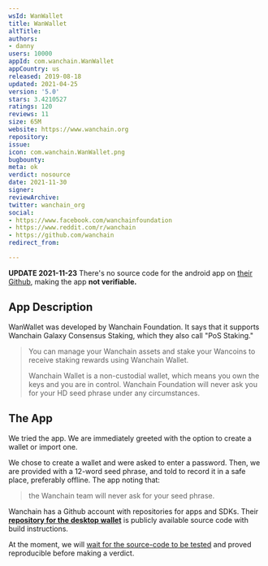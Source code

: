 ```yaml
---
wsId: WanWallet
title: WanWallet
altTitle: 
authors:
- danny
users: 10000
appId: com.wanchain.WanWallet
appCountry: us
released: 2019-08-18
updated: 2021-04-25
version: '5.0'
stars: 3.4210527
ratings: 120
reviews: 11
size: 65M
website: https://www.wanchain.org
repository: 
issue: 
icon: com.wanchain.WanWallet.png
bugbounty: 
meta: ok
verdict: nosource
date: 2021-11-30
signer: 
reviewArchive: 
twitter: wanchain_org
social:
- https://www.facebook.com/wanchainfoundation
- https://www.reddit.com/r/wanchain
- https://github.com/wanchain
redirect_from: 

---
```


**UPDATE 2021-11-23** There's no source code for the android app on
[their Github](https://github.com/wanchain), making the app **not verifiable.**

## App Description
WanWallet was developed by Wanchain Foundation. It says that it supports Wanchain Galaxy Consensus Staking, which they also call "PoS Staking."

> You can manage your Wanchain assets and stake your Wancoins to receive staking rewards using Wanchain Wallet.
>
> Wanchain Wallet is a non-custodial wallet, which means you own the keys and you are in control. Wanchain Foundation will never ask you for your HD seed phrase under any circumstances.

## The App
We tried the app. We are immediately greeted with the option to create a wallet or import one.

We chose to create a wallet and were asked to enter a password. Then, we are provided with a 12-word seed phrase, and told to record it in a safe place, preferably offline. The app noting that:

> the Wanchain team will never ask for your seed phrase.


Wanchain has a Github account with repositories for apps and SDKs. Their [**repository for the desktop wallet**](https://github.com/wanchain/wan-wallet-desktop) is publicly available source code with build instructions.

At the moment, we will [wait for the source-code to be tested](https://gitlab.com/walletscrutiny/walletScrutinyCom/-/issues/354) and proved reproducible before making a verdict.
